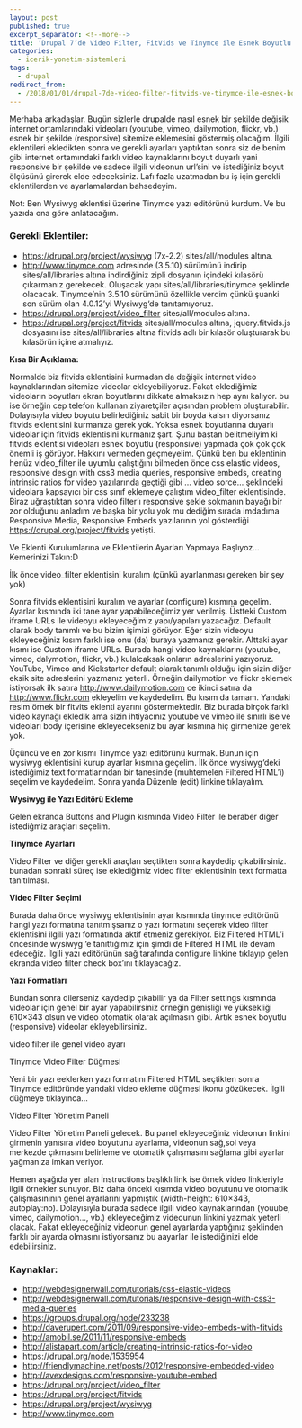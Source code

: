 ```yaml
---
layout: post
published: true
excerpt_separator: <!--more-->
title: 'Drupal 7’de Video Filter, FitVids ve Tinymce ile Esnek Boyutlu Video Ekleme'
categories:
  - icerik-yonetim-sistemleri
tags:
  - drupal
redirect_from:
  - /2018/01/01/drupal-7de-video-filter-fitvids-ve-tinymce-ile-esnek-boyutlu-video-ekleme/    
---
```

Merhaba arkadaşlar. Bugün sizlerle drupalde nasıl esnek bir şekilde değişik internet ortamlarındaki videoları (youtube, vimeo, dailymotion, flickr, vb.) esnek bir şekilde (responsive) sitemize eklemesini göstermiş olacağım. İlgili eklentileri ekledikten sonra ve gerekli ayarları yaptıktan sonra siz de benim gibi internet ortamındaki farklı video kaynaklarını boyut duyarlı yani responsive bir şekilde ve sadece ilgili videonun url’sini ve istediğiniz boyut ölçüsünü girerek elde edeceksiniz. Lafı fazla uzatmadan bu iş için gerekli eklentilerden ve ayarlamalardan bahsedeyim.

<!--more-->

Not: Ben Wysiwyg eklentisi üzerine Tinymce yazı editörünü kurdum. Ve bu yazıda ona göre anlatacağım.

### Gerekli Eklentiler:

- https://drupal.org/project/wysiwyg (7x-2.2)  sites/all/modules altına.
- http://www.tinymce.com adresinde  (3.5.10) sürümünü  indirip  sites/all/libraries altına indirdiğiniz zipli dosyanın içindeki kılasörü çıkarmanız gerekecek.  Oluşacak yapı sites/all/libraries/tinymce şeklinde olacacak. Tinymce’nin  3.5.10 sürümünü özellikle verdim çünkü şuanki son sürüm olan 4.0.12’yi  Wysiwyg‘de tanıtamıyoruz.
- https://drupal.org/project/video_filter   sites/all/modules altına.
- https://drupal.org/project/fitvids sites/all/modules altına,  jquery.fitvids.js dosyasını ise sites/all/libraries altına fitvids adlı bir kılasör oluşturarak bu kılasörün içine atmalıyız.


**Kısa Bir Açıklama:**

Normalde biz fitvids eklentisini kurmadan da değişik internet video kaynaklarından sitemize videolar ekleyebiliyoruz. Fakat eklediğimiz videoların boyutları ekran boyutlarını dikkate almaksızın hep aynı kalıyor. bu ise örneğin cep telefon kullanan ziyaretçiler açısından problem oluşturabilir. Dolayısıyla video boyutu belirlediğiniz sabit bir boyda kalsın diyorsanız fitvids eklentisini kurmanıza gerek yok. Yoksa esnek boyutlarına duyarlı videolar için fitvids eklentisini kurmanız şart. Şunu baştan belitmeliyim ki  fitvids eklentisi videoları esnek boyutlu (responsive)  yapmada çok çok çok önemli iş görüyor. Hakkını vermeden geçmeyelim. Çünkü ben bu eklentinin henüz video_filter ile uyumlu çalıştığını bilmeden önce css elastic videos, responsive design with css3 media queries, responsive embeds, creating intrinsic ratios for video yazılarında geçtiği gibi <frame>… video sorce…</frame> şeklindeki videolara kapsayıcı bir css sınıf eklemeye çalıştım video_filter eklentisinde. Biraz uğraştıktan sonra video filter’ı responsive şekle sokmanın bayağı bir zor olduğunu anladım ve başka bir yolu yok mu dediğim sırada imdadıma Responsive Media, Responsive Embeds yazılarının yol gösterdiği  https://drupal.org/project/fitvids yetişti.

Ve Eklenti Kurulumlarına ve Eklentilerin Ayarları Yapmaya Başlıyoz… Kemerinizi Takın:D

İlk önce video_filter eklentisini kuralım (çünkü ayarlanması gereken bir şey yok)

Sonra fitvids eklentisini kuralım ve ayarlar (configure) kısmına geçelim. Ayarlar kısmında iki tane ayar yapabileceğimiz yer verilmiş. Üstteki Custom iframe URLs ile videoyu ekleyeceğimiz  yapı/yapıları yazacağız. Default olarak body tanımlı ve bu bizim işimizi görüyor. Eğer sizin videoyu ekleyeceğiniz kısım farklı ise onu (da) buraya yazmanız gerekir. Alttaki ayar kısmı ise Custom iframe URLs. Burada hangi video kaynaklarını (youtube, vimeo, dalymotion, flickr, vb.) kulalcaksak onların adreslerini yazıyoruz. YouTube, Vimeo and Kickstarter default olarak tanımlı olduğu için sizin diğer eksik site adreslerini yazmanız yeterli. Örneğin dailymotion ve flickr eklemek istiyorsak ilk satıra http://www.dailymotion.com ce ikinci satıra da http://www.flickr.com ekleyelim ve kaydedelim. Bu kısım da tamam. Yandaki resim örnek bir fitvits eklenti ayarını göstermektedir. Biz burada birçok farklı video kaynağı ekledik ama sizin ihtiyacınız youtube ve vimeo ile sınırlı ise ve videoları body içerisine ekleyecekseniz bu ayar kısmına hiç girmenize gerek yok.

Üçüncü ve en zor kısmı Tinymce yazı editörünü kurmak. Bunun için wysiwyg eklentisini kurup ayarlar kısmına geçelim. İlk önce wysiwyg‘deki istediğimiz text formatlarından bir tanesinde (muhtemelen Filtered HTML’i) seçelim ve kaydedelim. Sonra yanda Düzenle (edit) linkine tıklayalım.

**Wysiwyg ile Yazı Editörü Ekleme**

Gelen ekranda Buttons and Plugin kısmında Video Filter ile beraber diğer istediğmiz araçları seçelim.

**Tinymce Ayarları**

Video Filter ve diğer gerekli araçları seçtikten sonra kaydedip çıkabilirsiniz. bunadan sonraki süreç ise eklediğimiz video filter eklentisinin text formatta tanıtılması.

**Video Filter Seçimi**

Burada daha önce wysiwyg eklentisinin ayar kısmında tinymce editörünü hangi yazı formatına tanıtmışsanız o yazı formatını seçerek video filter eklentisini ilgili yazı formatında aktif etmeniz gerekiyor. Biz Filtered HTML’i öncesinde wysiwyg ‘e tanıttığımız için şimdi de Filtered HTML ile devam edeceğiz. İlgili yazı editörünün sağ tarafında configure linkine tıklayıp gelen ekranda video filter check box’ını tıklayacağız.

**Yazı Formatları**

Bundan sonra dilerseniz kaydedip çıkabilir ya da Filter settings kısmında videolar için genel bir ayar yapabilirsiniz örneğin genişliği ve yüksekliği 610×343 olsun ve video otomatik olarak açılmasın gibi. Artık esnek boyutlu (responsive) videolar ekleyebilirsiniz.

video filter ile genel video ayarı

Tinymce Video Filter Düğmesi

Yeni bir yazı eeklerken yazı formatını Filtered HTML seçtikten sonra Tinymce editöründe yandaki video ekleme düğmesi ikonu gözükecek. İlgili düğmeye tıklayınca…

Video Filter Yönetim Paneli

Video Filter Yönetim Paneli gelecek. Bu panel ekleyeceğiniz videonun linkini girmenin yanısıra video boyutunu ayarlama, videonun sağ,sol veya merkezde çıkmasını belirleme ve otomatik çalışmasını sağlama gibi ayarlar yağmanıza imkan veriyor.

Hemen aşağıda yer alan İnstructions başlıklı link ise örnek video linkleriyle ilgili örnekler sunuyor. Biz daha önceki kısımda video boyutunu ve otomatik çalışmasınının genel ayarlarını yapmıştık (width-height: 610×343, autoplay:no). Dolayısıyla burada sadece ilgili video kaynaklarından (youube, vimeo, dailymotion…, vb.) ekleyeceğimiz videounun linkini yazmak yeterli olacak. Fakat ekleyeceğiniz videonun genel ayarlarda yaptığınız şeklinden farklı bir ayarda olmasını istiyorsanız bu aayarlar ile istediğinizi elde edebilirsiniz.

### Kaynaklar:

- http://webdesignerwall.com/tutorials/css-elastic-videos
- http://webdesignerwall.com/tutorials/responsive-design-with-css3-media-queries
- https://groups.drupal.org/node/233238
- http://daverupert.com/2011/09/responsive-video-embeds-with-fitvids
- http://amobil.se/2011/11/responsive-embeds
- http://alistapart.com/article/creating-intrinsic-ratios-for-video
- https://drupal.org/node/1535954
- http://friendlymachine.net/posts/2012/responsive-embedded-video
- http://avexdesigns.com/responsive-youtube-embed
- https://drupal.org/project/video_filter
- https://drupal.org/project/fitvids
- https://drupal.org/project/wysiwyg
- http://www.tinymce.com

